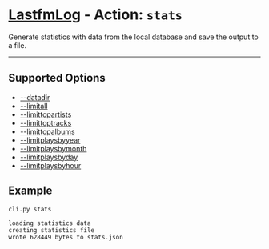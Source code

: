 # [LastfmLog](../README.md) - Action: `stats`

Generate statistics with data from the local database and save the output to a file.


---


## Supported Options

- [--datadir](./Option-datadir.md)
- [--limitall](./Option-limitall.md)
- [--limittopartists](./Option-limittopartists.md)
- [--limittoptracks](./Option-limittoptracks.md)
- [--limittopalbums](./Option-limittopalbums.md)
- [--limitplaysbyyear](./Option-limitplaysbyyear.md)
- [--limitplaysbymonth](./Option-limitplaysbymonth.md)
- [--limitplaysbyday](./Option-limitplaysbyday.md)
- [--limitplaysbyhour](./Option-limitplaysbyhour.md)




## Example

```text
cli.py stats
```

```text
loading statistics data
creating statistics file
wrote 628449 bytes to stats.json
```
